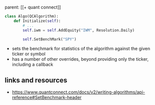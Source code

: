 parent: [[+ quant connect]]

```python
class Algo(QCAlgorithm):
    def Initialize(self):
        # ...
        self.iwm = self.AddEquity("IWM", Resolution.Daily)

        self.SetBenchMark("SPY")
```

- sets the benchmark for statistics of the algorithm against the given ticker or
  symbol
- has a number of other overrides, beyond providing only the ticker, including a
  callback

## links and resources

- https://www.quantconnect.com/docs/v2/writing-algorithms/api-reference#SetBenchmark-header
